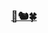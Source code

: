 <br><br><br>
<h3 align="center"><a href="https://github.com/squirrel-yunjin/index">🌰🐿️🍀</a></h3>
<br><br><br>
